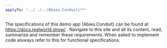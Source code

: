 ```yaml
---
applyTo: '../../../Abies.Conduit/**'
---
```

The specifications of this demo app (Abies.Conduit) can be found at https://docs.realworld.show/ . Navigate to this site and all its content, read, summarize and remember these requirements. When asked to implement code alsways refer to this for functional specifications.